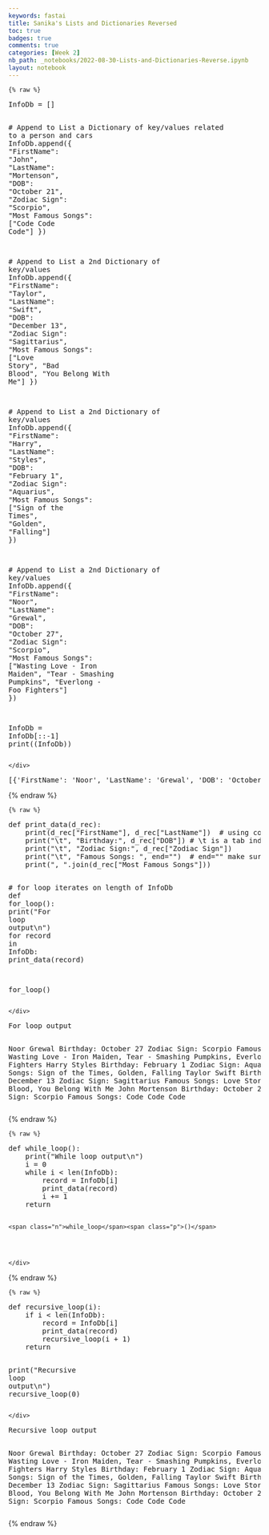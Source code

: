 ```yaml
---
keywords: fastai
title: Sanika's Lists and Dictionaries Reversed
toc: true 
badges: true
comments: true
categories: [Week 2]
nb_path: _notebooks/2022-08-30-Lists-and-Dictionaries-Reverse.ipynb
layout: notebook
---
```


<!--
#################################################
### THIS FILE WAS AUTOGENERATED! DO NOT EDIT! ###
#################################################
# file to edit: _notebooks/2022-08-30-Lists-and-Dictionaries-Reverse.ipynb
-->

<div class="container" id="notebook-container">
        
    {% raw %}
    
<div class="cell border-box-sizing code_cell rendered">
<div class="input">

<div class="inner_cell">
    <div class="input_area">
<div class=" highlight hl-ipython3"><pre><span></span><span class="n">InfoDb</span> <span class="o">=</span> <span class="p">[]</span>

<span class="c1"># Append to List a Dictionary of key/values related to a person and cars</span>
<span class="n">InfoDb</span><span class="o">.</span><span class="n">append</span><span class="p">({</span>
    <span class="s2">&quot;FirstName&quot;</span><span class="p">:</span> <span class="s2">&quot;John&quot;</span><span class="p">,</span>
    <span class="s2">&quot;LastName&quot;</span><span class="p">:</span> <span class="s2">&quot;Mortenson&quot;</span><span class="p">,</span>
    <span class="s2">&quot;DOB&quot;</span><span class="p">:</span> <span class="s2">&quot;October 21&quot;</span><span class="p">,</span>
    <span class="s2">&quot;Zodiac Sign&quot;</span><span class="p">:</span> <span class="s2">&quot;Scorpio&quot;</span><span class="p">,</span>
    <span class="s2">&quot;Most Famous Songs&quot;</span><span class="p">:</span> <span class="p">[</span><span class="s2">&quot;Code Code Code&quot;</span><span class="p">]</span>
<span class="p">})</span>

<span class="c1"># Append to List a 2nd Dictionary of key/values</span>
<span class="n">InfoDb</span><span class="o">.</span><span class="n">append</span><span class="p">({</span>
    <span class="s2">&quot;FirstName&quot;</span><span class="p">:</span> <span class="s2">&quot;Taylor&quot;</span><span class="p">,</span>
    <span class="s2">&quot;LastName&quot;</span><span class="p">:</span> <span class="s2">&quot;Swift&quot;</span><span class="p">,</span>
    <span class="s2">&quot;DOB&quot;</span><span class="p">:</span> <span class="s2">&quot;December 13&quot;</span><span class="p">,</span>
    <span class="s2">&quot;Zodiac Sign&quot;</span><span class="p">:</span> <span class="s2">&quot;Sagittarius&quot;</span><span class="p">,</span>
    <span class="s2">&quot;Most Famous Songs&quot;</span><span class="p">:</span> <span class="p">[</span><span class="s2">&quot;Love Story&quot;</span><span class="p">,</span> <span class="s2">&quot;Bad Blood&quot;</span><span class="p">,</span> <span class="s2">&quot;You Belong With Me&quot;</span><span class="p">]</span>
<span class="p">})</span>

<span class="c1"># Append to List a 2nd Dictionary of key/values</span>
<span class="n">InfoDb</span><span class="o">.</span><span class="n">append</span><span class="p">({</span>
    <span class="s2">&quot;FirstName&quot;</span><span class="p">:</span> <span class="s2">&quot;Harry&quot;</span><span class="p">,</span>
    <span class="s2">&quot;LastName&quot;</span><span class="p">:</span> <span class="s2">&quot;Styles&quot;</span><span class="p">,</span>
    <span class="s2">&quot;DOB&quot;</span><span class="p">:</span> <span class="s2">&quot;February 1&quot;</span><span class="p">,</span>
    <span class="s2">&quot;Zodiac Sign&quot;</span><span class="p">:</span> <span class="s2">&quot;Aquarius&quot;</span><span class="p">,</span>
    <span class="s2">&quot;Most Famous Songs&quot;</span><span class="p">:</span> <span class="p">[</span><span class="s2">&quot;Sign of the Times&quot;</span><span class="p">,</span> <span class="s2">&quot;Golden&quot;</span><span class="p">,</span> <span class="s2">&quot;Falling&quot;</span><span class="p">]</span>
<span class="p">})</span>

<span class="c1"># Append to List a 2nd Dictionary of key/values</span>
<span class="n">InfoDb</span><span class="o">.</span><span class="n">append</span><span class="p">({</span>
    <span class="s2">&quot;FirstName&quot;</span><span class="p">:</span> <span class="s2">&quot;Noor&quot;</span><span class="p">,</span>
    <span class="s2">&quot;LastName&quot;</span><span class="p">:</span> <span class="s2">&quot;Grewal&quot;</span><span class="p">,</span>
    <span class="s2">&quot;DOB&quot;</span><span class="p">:</span> <span class="s2">&quot;October 27&quot;</span><span class="p">,</span>
    <span class="s2">&quot;Zodiac Sign&quot;</span><span class="p">:</span> <span class="s2">&quot;Scorpio&quot;</span><span class="p">,</span>
    <span class="s2">&quot;Most Famous Songs&quot;</span><span class="p">:</span> <span class="p">[</span><span class="s2">&quot;Wasting Love - Iron Maiden&quot;</span><span class="p">,</span> <span class="s2">&quot;Tear - Smashing Pumpkins&quot;</span><span class="p">,</span> <span class="s2">&quot;Everlong - Foo Fighters&quot;</span><span class="p">]</span>
<span class="p">})</span>

<span class="n">InfoDb</span> <span class="o">=</span> <span class="n">InfoDb</span><span class="p">[::</span><span class="o">-</span><span class="mi">1</span><span class="p">]</span>
<span class="nb">print</span><span class="p">((</span><span class="n">InfoDb</span><span class="p">))</span>
</pre></div>

    </div>
</div>
</div>

<div class="output_wrapper">
<div class="output">

<div class="output_area">

<div class="output_subarea output_stream output_stdout output_text">
<pre>[{&#39;FirstName&#39;: &#39;Noor&#39;, &#39;LastName&#39;: &#39;Grewal&#39;, &#39;DOB&#39;: &#39;October 27&#39;, &#39;Zodiac Sign&#39;: &#39;Scorpio&#39;, &#39;Most Famous Songs&#39;: [&#39;Wasting Love - Iron Maiden&#39;, &#39;Tear - Smashing Pumpkins&#39;, &#39;Everlong - Foo Fighters&#39;]}, {&#39;FirstName&#39;: &#39;Harry&#39;, &#39;LastName&#39;: &#39;Styles&#39;, &#39;DOB&#39;: &#39;February 1&#39;, &#39;Zodiac Sign&#39;: &#39;Aquarius&#39;, &#39;Most Famous Songs&#39;: [&#39;Sign of the Times&#39;, &#39;Golden&#39;, &#39;Falling&#39;]}, {&#39;FirstName&#39;: &#39;Taylor&#39;, &#39;LastName&#39;: &#39;Swift&#39;, &#39;DOB&#39;: &#39;December 13&#39;, &#39;Zodiac Sign&#39;: &#39;Sagittarius&#39;, &#39;Most Famous Songs&#39;: [&#39;Love Story&#39;, &#39;Bad Blood&#39;, &#39;You Belong With Me&#39;]}, {&#39;FirstName&#39;: &#39;John&#39;, &#39;LastName&#39;: &#39;Mortenson&#39;, &#39;DOB&#39;: &#39;October 21&#39;, &#39;Zodiac Sign&#39;: &#39;Scorpio&#39;, &#39;Most Famous Songs&#39;: [&#39;Code Code Code&#39;]}]
</pre>
</div>
</div>

</div>
</div>

</div>
    {% endraw %}

    {% raw %}
    
<div class="cell border-box-sizing code_cell rendered">
<div class="input">

<div class="inner_cell">
    <div class="input_area">
<div class=" highlight hl-ipython3"><pre><span></span><span class="k">def</span> <span class="nf">print_data</span><span class="p">(</span><span class="n">d_rec</span><span class="p">):</span>
    <span class="nb">print</span><span class="p">(</span><span class="n">d_rec</span><span class="p">[</span><span class="s2">&quot;FirstName&quot;</span><span class="p">],</span> <span class="n">d_rec</span><span class="p">[</span><span class="s2">&quot;LastName&quot;</span><span class="p">])</span>  <span class="c1"># using comma puts space between values</span>
    <span class="nb">print</span><span class="p">(</span><span class="s2">&quot;</span><span class="se">\t</span><span class="s2">&quot;</span><span class="p">,</span> <span class="s2">&quot;Birthday:&quot;</span><span class="p">,</span> <span class="n">d_rec</span><span class="p">[</span><span class="s2">&quot;DOB&quot;</span><span class="p">])</span> <span class="c1"># \t is a tab indent</span>
    <span class="nb">print</span><span class="p">(</span><span class="s2">&quot;</span><span class="se">\t</span><span class="s2">&quot;</span><span class="p">,</span> <span class="s2">&quot;Zodiac Sign:&quot;</span><span class="p">,</span> <span class="n">d_rec</span><span class="p">[</span><span class="s2">&quot;Zodiac Sign&quot;</span><span class="p">])</span>
    <span class="nb">print</span><span class="p">(</span><span class="s2">&quot;</span><span class="se">\t</span><span class="s2">&quot;</span><span class="p">,</span> <span class="s2">&quot;Famous Songs: &quot;</span><span class="p">,</span> <span class="n">end</span><span class="o">=</span><span class="s2">&quot;&quot;</span><span class="p">)</span>  <span class="c1"># end=&quot;&quot; make sure no return occurs</span>
    <span class="nb">print</span><span class="p">(</span><span class="s2">&quot;, &quot;</span><span class="o">.</span><span class="n">join</span><span class="p">(</span><span class="n">d_rec</span><span class="p">[</span><span class="s2">&quot;Most Famous Songs&quot;</span><span class="p">]))</span>


<span class="c1"># for loop iterates on length of InfoDb</span>
<span class="k">def</span> <span class="nf">for_loop</span><span class="p">():</span>
    <span class="nb">print</span><span class="p">(</span><span class="s2">&quot;For loop output</span><span class="se">\n</span><span class="s2">&quot;</span><span class="p">)</span>
    <span class="k">for</span> <span class="n">record</span> <span class="ow">in</span> <span class="n">InfoDb</span><span class="p">:</span>
        <span class="n">print_data</span><span class="p">(</span><span class="n">record</span><span class="p">)</span>

<span class="n">for_loop</span><span class="p">()</span>
</pre></div>

    </div>
</div>
</div>

<div class="output_wrapper">
<div class="output">

<div class="output_area">

<div class="output_subarea output_stream output_stdout output_text">
<pre>For loop output

Noor Grewal
	 Birthday: October 27
	 Zodiac Sign: Scorpio
	 Famous Songs: Wasting Love - Iron Maiden, Tear - Smashing Pumpkins, Everlong - Foo Fighters
Harry Styles
	 Birthday: February 1
	 Zodiac Sign: Aquarius
	 Famous Songs: Sign of the Times, Golden, Falling
Taylor Swift
	 Birthday: December 13
	 Zodiac Sign: Sagittarius
	 Famous Songs: Love Story, Bad Blood, You Belong With Me
John Mortenson
	 Birthday: October 21
	 Zodiac Sign: Scorpio
	 Famous Songs: Code Code Code
</pre>
</div>
</div>

</div>
</div>

</div>
    {% endraw %}

    {% raw %}
    
<div class="cell border-box-sizing code_cell rendered">
<div class="input">

<div class="inner_cell">
    <div class="input_area">
<div class=" highlight hl-ipython3"><pre><span></span><span class="k">def</span> <span class="nf">while_loop</span><span class="p">():</span>
    <span class="nb">print</span><span class="p">(</span><span class="s2">&quot;While loop output</span><span class="se">\n</span><span class="s2">&quot;</span><span class="p">)</span>
    <span class="n">i</span> <span class="o">=</span> <span class="mi">0</span>
    <span class="k">while</span> <span class="n">i</span> <span class="o">&lt;</span> <span class="nb">len</span><span class="p">(</span><span class="n">InfoDb</span><span class="p">):</span>
        <span class="n">record</span> <span class="o">=</span> <span class="n">InfoDb</span><span class="p">[</span><span class="n">i</span><span class="p">]</span>
        <span class="n">print_data</span><span class="p">(</span><span class="n">record</span><span class="p">)</span>
        <span class="n">i</span> <span class="o">+=</span> <span class="mi">1</span>
    <span class="k">return</span>
    
    <span class="n">while_loop</span><span class="p">()</span>
</pre></div>

    </div>
</div>
</div>

</div>
    {% endraw %}

    {% raw %}
    
<div class="cell border-box-sizing code_cell rendered">
<div class="input">

<div class="inner_cell">
    <div class="input_area">
<div class=" highlight hl-ipython3"><pre><span></span><span class="k">def</span> <span class="nf">recursive_loop</span><span class="p">(</span><span class="n">i</span><span class="p">):</span>
    <span class="k">if</span> <span class="n">i</span> <span class="o">&lt;</span> <span class="nb">len</span><span class="p">(</span><span class="n">InfoDb</span><span class="p">):</span>
        <span class="n">record</span> <span class="o">=</span> <span class="n">InfoDb</span><span class="p">[</span><span class="n">i</span><span class="p">]</span>
        <span class="n">print_data</span><span class="p">(</span><span class="n">record</span><span class="p">)</span>
        <span class="n">recursive_loop</span><span class="p">(</span><span class="n">i</span> <span class="o">+</span> <span class="mi">1</span><span class="p">)</span>
    <span class="k">return</span>
    
<span class="nb">print</span><span class="p">(</span><span class="s2">&quot;Recursive loop output</span><span class="se">\n</span><span class="s2">&quot;</span><span class="p">)</span>
<span class="n">recursive_loop</span><span class="p">(</span><span class="mi">0</span><span class="p">)</span>
</pre></div>

    </div>
</div>
</div>

<div class="output_wrapper">
<div class="output">

<div class="output_area">

<div class="output_subarea output_stream output_stdout output_text">
<pre>Recursive loop output

Noor Grewal
	 Birthday: October 27
	 Zodiac Sign: Scorpio
	 Famous Songs: Wasting Love - Iron Maiden, Tear - Smashing Pumpkins, Everlong - Foo Fighters
Harry Styles
	 Birthday: February 1
	 Zodiac Sign: Aquarius
	 Famous Songs: Sign of the Times, Golden, Falling
Taylor Swift
	 Birthday: December 13
	 Zodiac Sign: Sagittarius
	 Famous Songs: Love Story, Bad Blood, You Belong With Me
John Mortenson
	 Birthday: October 21
	 Zodiac Sign: Scorpio
	 Famous Songs: Code Code Code
</pre>
</div>
</div>

</div>
</div>

</div>
    {% endraw %}

</div>
 

